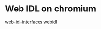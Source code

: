 # Web IDL on chromium


[web-idl-interfaces](https://www.chromium.org/developers/web-idl-interfaces)
[webidl](https://www.chromium.org/blink/webidl)
